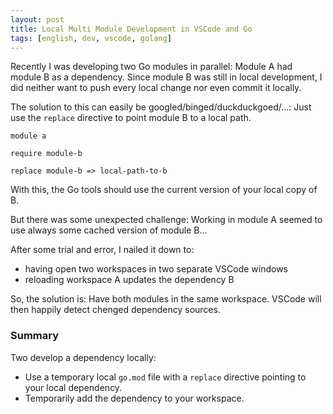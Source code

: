 ```yaml
---
layout: post
title: Local Multi Module Development in VSCode and Go
tags: [english, dev, vscode, golang]
---
```

Recently I was developing two Go modules in parallel: Module A had module B as a
dependency. Since module B was still in local development, I did neither want to
push every local change nor even commit it locally.

The solution to this can easily be googled/binged/duckduckgoed/...: Just use the
`replace` directive to point module B to a local path.

```
module a

require module-b

replace module-b => local-path-to-b
```

With this, the Go tools should use the current version of your local copy of B.

But there was some unexpected challenge: Working in module A seemed to use
always some cached version of module B...

After some trial and error, I nailed it down to:

* having open two workspaces in two separate VSCode windows
* reloading workspace A updates the dependency B

So, the solution is: Have both modules in the same workspace. VSCode will then
happily detect chenged dependency sources.

### Summary

Two develop a dependency locally:
* Use a temporary local `go.mod` file with a `replace` directive pointing to
  your local dependency.
* Temporarily add the dependency to your workspace.